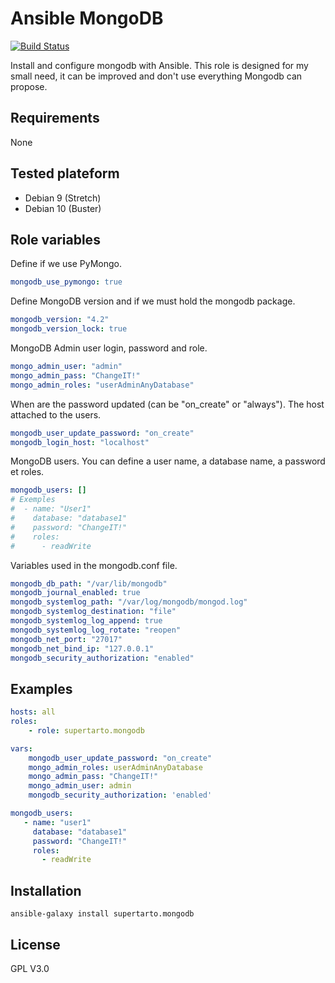 # Ansible MongoDB
[![Build Status](https://travis-ci.org/supertarto/ansible-mongodb.svg?branch=master)](https://travis-ci.org/supertarto/ansible-mongodb)

Install and configure mongodb with Ansible. This role is designed for my small need, it can be improved and don't use everything Mongodb can propose.

## Requirements
None

## Tested plateform
* Debian 9 (Stretch)
* Debian 10 (Buster)

## Role variables
Define if we use PyMongo.
```yml
mongodb_use_pymongo: true
```
Define MongoDB version and if we must hold the mongodb package. 
```yml
mongodb_version: "4.2"
mongodb_version_lock: true
```
MongoDB Admin user login, password and role.
```yml
mongo_admin_user: "admin"
mongo_admin_pass: "ChangeIT!"
mongo_admin_roles: "userAdminAnyDatabase"
```
When are the password updated (can be "on_create" or "always"). The host attached to the users.
```yml
mongodb_user_update_password: "on_create"
mongodb_login_host: "localhost"
```
MongoDB users. You can define a user name, a database name, a password et roles.
```yml
mongodb_users: []
# Exemples
#  - name: "User1"
#    database: "database1"
#    password: "ChangeIT!"
#    roles:
#      - readWrite
```
Variables used in the mongodb.conf file.
```yml
mongodb_db_path: "/var/lib/mongodb"
mongodb_journal_enabled: true
mongodb_systemlog_path: "/var/log/mongodb/mongod.log"
mongodb_systemlog_destination: "file"
mongodb_systemlog_log_append: true
mongodb_systemlog_log_rotate: "reopen"
mongodb_net_port: "27017"
mongodb_net_bind_ip: "127.0.0.1"
mongodb_security_authorization: "enabled"
```
## Examples
```yml
hosts: all
roles:
    - role: supertarto.mongodb

vars:
    mongodb_user_update_password: "on_create"
    mongo_admin_roles: userAdminAnyDatabase
    mongo_admin_pass: "ChangeIT!"
    mongo_admin_user: admin
    mongodb_security_authorization: 'enabled'

mongodb_users:
   - name: "user1"
     database: "database1"
     password: "ChangeIT!"
     roles:
       - readWrite
```
## Installation
```
ansible-galaxy install supertarto.mongodb
```
## License
GPL V3.0

